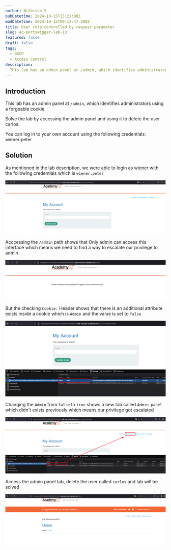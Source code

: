 ```yaml
---
author: Nithissh S
pubDatetime: 2024-10-15T15:22:00Z
modDatetime: 2024-10-15T09:12:47.400Z
title: User role controlled by request parameter
slug: ac-portswigger-lab-13
featured: false
draft: false
tags:
  - BSCP
  - Access Control
description:
  This lab has an admin panel at /admin, which identifies administrators using a forgeable cookie. Solve the lab by accessing the admin panel and using it to delete the user carlos. You can log in to your own account using the following credentials wiener:peter
---
```


## Introduction

This lab has an admin panel at `/admin`, which identifies administrators using a forgeable cookie.

Solve the lab by accessing the admin panel and using it to delete the user carlos.

You can log in to your own account using the following credentials: wiener:peter

## Solution

As mentioned in the lab description, we were able to login as wiener with the following credentials which is `wiener:peter`

![](../../assets/images/bscp/access-control/access-8.png)

Acccessing the `/admin` path shows that Only admin can access this interface which means we need to find a way to escalate our privilege to admin 

![](../../assets/images/bscp/access-control/access-9.png)

But the checking `Cookie:` Header shows that there is an additional attribute exists inside a cookie which is `Admin` and the value is set to `false`

![](../../assets/images/bscp/access-control/access-10.png)

Changing the `Admin` from `false` to `true` shows a new tab called `Admin panel` which didn't exists previously which means our privilege got escalated 

![](../../assets/images/bscp/access-control/access-11.png)

Access the admin panel tab, delete the user called `carlos` and lab will be solved 

![](../../assets/images/bscp/access-control/access-12.png)